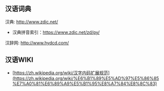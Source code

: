 ## 汉语词典

汉典: http://www.zdic.net/

- 汉典拼音索引：https://www.zdic.net/zd/py/

汉辞网: http://www.hydcd.com/







## 汉语WIKI

- [https://zh.wikipedia.org/wiki/汉字内码扩展规范](https://zh.wikipedia.org/wiki/%E6%B1%89%E5%AD%97%E5%86%85%E7%A0%81%E6%89%A9%E5%B1%95%E8%A7%84%E8%8C%83)

